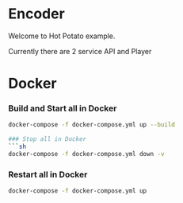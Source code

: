 # Encoder

Welcome to Hot Potato example.

Currently there are 2 service API and Player


# Docker

### Build and Start all in Docker
```sh
docker-compose -f docker-compose.yml up --build

### Stop all in Docker
```sh
docker-compose -f docker-compose.yml down -v
```
### Restart all in Docker
```sh
docker-compose -f docker-compose.yml up
```
